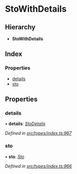 # StoWithDetails

## Hierarchy

* **StoWithDetails**

## Index

### Properties

* [details](stowithdetails.md#details)
* [sto](stowithdetails.md#sto)

## Properties

### details

• **details**: [_StoDetails_](stodetails.md)

_Defined in_ [_src/types/index.ts:967_](https://github.com/PolymathNetwork/polymesh-sdk/blob/959efb76/src/types/index.ts#L967)

### sto

• **sto**: [_Sto_](../classes/sto.md)

_Defined in_ [_src/types/index.ts:966_](https://github.com/PolymathNetwork/polymesh-sdk/blob/959efb76/src/types/index.ts#L966)

